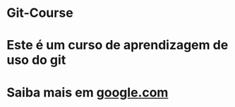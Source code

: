 # Git-Course
# Este é um curso de aprendizagem de uso do git
# Saiba mais em [google.com](http://www.google.com)
